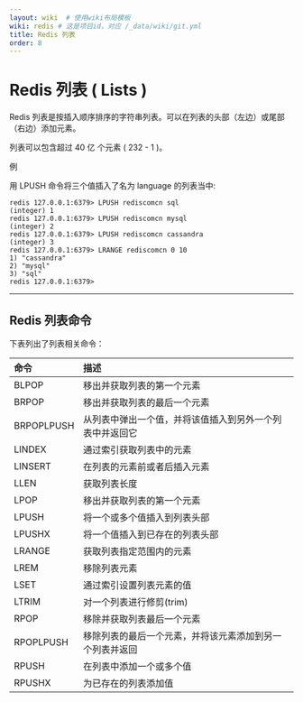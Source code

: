 ```yaml
---
layout: wiki  # 使用wiki布局模板
wiki: redis # 这是项目id，对应 /_data/wiki/git.yml
title: Redis 列表
order: 8
---
```


# Redis 列表 ( Lists )

Redis 列表是按插入顺序排序的字符串列表。可以在列表的头部（左边）或尾部（右边）添加元素。

列表可以包含超过 40 亿 个元素 ( 232 - 1 )。

例

用 LPUSH 命令将三个值插入了名为 language 的列表当中:

```
redis 127.0.0.1:6379> LPUSH rediscomcn sql  
(integer) 1  
redis 127.0.0.1:6379> LPUSH rediscomcn mysql  
(integer) 2  
redis 127.0.0.1:6379> LPUSH rediscomcn cassandra  
(integer) 3  
redis 127.0.0.1:6379> LRANGE rediscomcn 0 10  
1) "cassandra"  
2) "mysql"  
3) "sql"  
redis 127.0.0.1:6379>  
```

------



## Redis 列表命令

下表列出了列表相关命令：

| 命令       | 描述                                                     |
| :--------- | :------------------------------------------------------- |
| BLPOP      | 移出并获取列表的第一个元素                               |
| BRPOP      | 移出并获取列表的最后一个元素                             |
| BRPOPLPUSH | 从列表中弹出一个值，并将该值插入到另外一个列表中并返回它 |
| LINDEX     | 通过索引获取列表中的元素                                 |
| LINSERT    | 在列表的元素前或者后插入元素                             |
| LLEN       | 获取列表长度                                             |
| LPOP       | 移出并获取列表的第一个元素                               |
| LPUSH      | 将一个或多个值插入到列表头部                             |
| LPUSHX     | 将一个值插入到已存在的列表头部                           |
| LRANGE     | 获取列表指定范围内的元素                                 |
| LREM       | 移除列表元素                                             |
| LSET       | 通过索引设置列表元素的值                                 |
| LTRIM      | 对一个列表进行修剪(trim)                                 |
| RPOP       | 移除并获取列表最后一个元素                               |
| RPOPLPUSH  | 移除列表的最后一个元素，并将该元素添加到另一个列表并返回 |
| RPUSH      | 在列表中添加一个或多个值                                 |
| RPUSHX     | 为已存在的列表添加值                                     |
